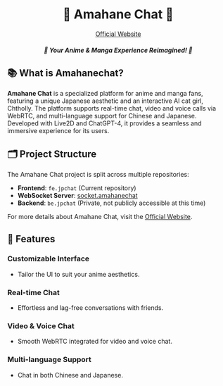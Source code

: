 <!-- markdownlint-disable MD033 -->
<!-- markdownlint-disable MD041 -->

<p align="center">
    <h1 align="center">🌸 Amahane Chat 🌸</h1>
</p>

<p align="center">
  <a aria-label="official website" href="https://amahanechat.org/register" target="_blank">
    Official Website
  </a>
</p>

<p align="center">
    <h5 align="center">🌸 Your Anime & Manga Experience Reimagined! 🌸</h5>
</p>

<!-- Badges go here: Twitter, Discord, Downloads, etc -->

## 📚 What is Amahanechat?

**Amahane Chat** is a specialized platform for anime and manga fans, featuring a unique Japanese aesthetic and an interactive AI cat girl, Chtholly. The platform supports real-time chat, video and voice calls via WebRTC, and multi-language support for Chinese and Japanese. Developed with Live2D and ChatGPT-4, it provides a seamless and immersive experience for its users.

## 🗂️ Project Structure

The Amahane Chat project is split across multiple repositories:
- **Frontend**: `fe.jpchat` (Current repository)
- **WebSocket Server**: [socket.amahanechat](https://github.com/animedaisuki/socket.amahanechat) 
- **Backend**: `be.jpchat` (Private, not publicly accessible at this time)

For more details about Amahane Chat, visit the [Official Website](https://amahanechat.org/register).

## 🚀 Features

### Customizable Interface
- Tailor the UI to suit your anime aesthetics.

### Real-time Chat
- Effortless and lag-free conversations with friends.

### Video & Voice Chat
- Smooth WebRTC integrated for video and voice chat.

### Multi-language Support
- Chat in both Chinese and Japanese.
